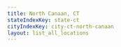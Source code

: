```yaml
---
title: North Canaan, CT
stateIndexKey: state-ct
cityIndexKey: city-ct-north-canaan
layout: list_all_locations
---
```

